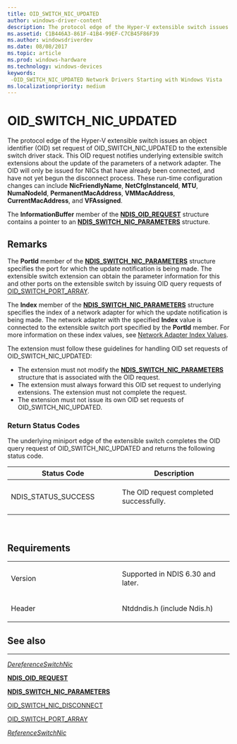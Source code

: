 ```yaml
---
title: OID_SWITCH_NIC_UPDATED
author: windows-driver-content
description: The protocol edge of the Hyper-V extensible switch issues an object identifier (OID) set request of OID_SWITCH_NIC_UPDATED to the extensible switch driver stack.
ms.assetid: C1B446A3-861F-41B4-99EF-C7CB45F86F39
ms.author: windowsdriverdev
ms.date: 08/08/2017
ms.topic: article
ms.prod: windows-hardware
ms.technology: windows-devices
keywords: 
 -OID_SWITCH_NIC_UPDATED Network Drivers Starting with Windows Vista
ms.localizationpriority: medium
---
```


# OID\_SWITCH\_NIC\_UPDATED


The protocol edge of the Hyper-V extensible switch issues an object identifier (OID) set request of OID\_SWITCH\_NIC\_UPDATED to the extensible switch driver stack. This OID request notifies underlying extensible switch extensions about the update of the parameters of a network adapter. The OID will only be issued for NICs that have already been connected, and have not yet begun the disconnect process. These run-time configuration changes can include **NicFriendlyName**, **NetCfgInstanceId**, **MTU**, **NumaNodeId**, **PermanentMacAddress**, **VMMacAddress**, **CurrentMacAddress**, and **VFAssigned**.

The **InformationBuffer** member of the [**NDIS\_OID\_REQUEST**](https://msdn.microsoft.com/library/windows/hardware/ff566710) structure contains a pointer to an [**NDIS\_SWITCH\_NIC\_PARAMETERS**](https://msdn.microsoft.com/library/windows/hardware/hh598215) structure.

Remarks
-------

The **PortId** member of the [**NDIS\_SWITCH\_NIC\_PARAMETERS**](https://msdn.microsoft.com/library/windows/hardware/hh598215) structure specifies the port for which the update notification is being made. The extensible switch extension can obtain the parameter information for this and other ports on the extensible switch by issuing OID query requests of [OID\_SWITCH\_PORT\_ARRAY](oid-switch-port-array.md).

The **Index** member of the [**NDIS\_SWITCH\_NIC\_PARAMETERS**](https://msdn.microsoft.com/library/windows/hardware/hh598215) structure specifies the index of a network adapter for which the update notification is being made. The network adapter with the specified **Index** value is connected to the extensible switch port specified by the **PortId** member. For more information on these index values, see [Network Adapter Index Values](https://msdn.microsoft.com/library/windows/hardware/hh598258).

The extension must follow these guidelines for handling OID set requests of OID\_SWITCH\_NIC\_UPDATED:

-   The extension must not modify the [**NDIS\_SWITCH\_NIC\_PARAMETERS**](https://msdn.microsoft.com/library/windows/hardware/hh598215) structure that is associated with the OID request.
-   The extension must always forward this OID set request to underlying extensions. The extension must not complete the request.
-   The extension must not issue its own OID set requests of OID\_SWITCH\_NIC\_UPDATED.

### Return Status Codes

The underlying miniport edge of the extensible switch completes the OID query request of OID\_SWITCH\_NIC\_UPDATED and returns the following status code.

<table>
<colgroup>
<col width="50%" />
<col width="50%" />
</colgroup>
<thead>
<tr class="header">
<th>Status Code</th>
<th>Description</th>
</tr>
</thead>
<tbody>
<tr class="odd">
<td><p>NDIS_STATUS_SUCCESS</p></td>
<td><p>The OID request completed successfully.</p></td>
</tr>
</tbody>
</table>

 

Requirements
------------

<table>
<colgroup>
<col width="50%" />
<col width="50%" />
</colgroup>
<tbody>
<tr class="odd">
<td><p>Version</p></td>
<td><p>Supported in NDIS 6.30 and later.</p></td>
</tr>
<tr class="even">
<td><p>Header</p></td>
<td>Ntddndis.h (include Ndis.h)</td>
</tr>
</tbody>
</table>

## See also


****
[*DereferenceSwitchNic*](https://msdn.microsoft.com/library/windows/hardware/hh598141)

[**NDIS\_OID\_REQUEST**](https://msdn.microsoft.com/library/windows/hardware/ff566710)

[**NDIS\_SWITCH\_NIC\_PARAMETERS**](https://msdn.microsoft.com/library/windows/hardware/hh598215)

[OID\_SWITCH\_NIC\_DISCONNECT](oid-switch-nic-disconnect.md)

[OID\_SWITCH\_PORT\_ARRAY](oid-switch-port-array.md)

[*ReferenceSwitchNic*](https://msdn.microsoft.com/library/windows/hardware/hh598294)

 

 




